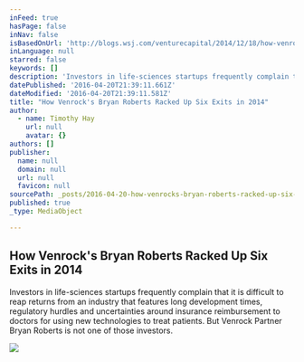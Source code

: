 ```yaml
---
inFeed: true
hasPage: false
inNav: false
isBasedOnUrl: 'http://blogs.wsj.com/venturecapital/2014/12/18/how-venrocks-bryan-roberts-racked-up-six-exits-in-2014/'
inLanguage: null
starred: false
keywords: []
description: 'Investors in life-sciences startups frequently complain that it is difficult to reap returns from an industry that features long development times, regulatory hurdles and uncertainties around insurance reimbursement to doctors for using new technologies to treat patients. But Venrock Partner Bryan Roberts is not one of those investors.'
datePublished: '2016-04-20T21:39:11.661Z'
dateModified: '2016-04-20T21:39:11.581Z'
title: "How Venrock's Bryan Roberts Racked Up Six Exits in 2014"
author:
  - name: Timothy Hay
    url: null
    avatar: {}
authors: []
publisher:
  name: null
  domain: null
  url: null
  favicon: null
sourcePath: _posts/2016-04-20-how-venrocks-bryan-roberts-racked-up-six-exits-in-2014.md
published: true
_type: MediaObject

---
```

<article style=""><h1>How Venrock's Bryan Roberts Racked Up Six Exits in 2014</h1><p>Investors in life-sciences startups frequently complain that it is difficult to reap returns from an industry that features long development times, regulatory hurdles and uncertainties around insurance reimbursement to doctors for using new technologies to treat patients. But Venrock Partner Bryan Roberts is not one of those investors.</p><img src="http://si.wsj.net/public/resources/images/BN-GB097_BryanR_P_20141216205048.jpg" /></article>